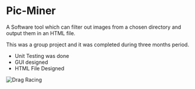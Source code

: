 # Pic-Miner
A Software tool which can filter out images from a chosen directory and output them in an HTML file.

This was a group project and it was completed during three months period.

* Unit Testing was done
* GUI designed
* HTML File Designed


![Drag Racing](p3.png)
